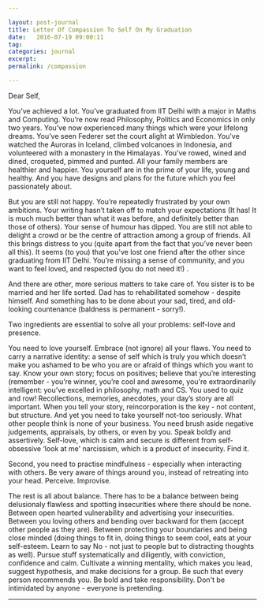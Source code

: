 ```yaml
---

layout: post-journal
title: Letter Of Compassion To Self On My Graduation
date:   2016-07-19 09:00:11
tag: 
categories: journal
excerpt: 
permalink: /compassion

---
```




Dear Self,


You’ve achieved a lot. You’ve graduated from IIT Delhi with a major in Maths and Computing. You’re now read Philosophy, Politics and Economics in only two years.  You’ve now experienced many things which were your lifelong dreams. You’ve seen Federer set the court alight at Wimbledon. You've watched the Auroras in Iceland, climbed volcanoes in Indonesia, and volunteered with a monastery in the Himalayas. You’ve rowed, wined and dined, croqueted, pimmed and punted.  All your family members are healthier and happier. You yourself are in the prime of your life, young and healthy. And you have designs and plans for the future which you feel passionately about. 

But you are still not happy. You’re repeatedly frustrated by your own ambitions. Your writing hasn’t taken off to match your expectations (It has! It is much much better than what it was before, and definitely better than those of others).  Your sense of humour has dipped. You are still not able to delight a crowd or be the centre of attraction among a group of friends. All this brings distress to you (quite apart from the fact that you’ve never been all this). It seems (to you) that you've lost one friend after the other since graduating from IIT Delhi. You’re missing a sense of community, and you want to feel loved, and respected (you do not need it!) .

And there are other, more serious matters to take care of. You sister is to be married and her life sorted. Dad has to rehabilitated somehow - despite himself. And something has to be done about your sad, tired, and old-looking countenance (baldness is permanent - sorry!).

Two ingredients are essential to solve all your problems: self-love and presence.

You need to love yourself. Embrace (not ignore) all your flaws. You need to carry a narrative identity: a sense of self which is truly you  which doesn’t make you ashamed to be who you are or  afraid of things which you want to say. Know your own story; focus on positives; believe that you’re interesting (remember -  you’re winner, you’re cool and awesome, you're extraordinarily intelligent: you’ve excelled in philosophy, math and CS. You used to quiz and row!  Recollections, memories, anecdotes, your day’s story are all important.  When you tell your story, reincorporation is the key - not content, but structure. And yet you need to take yourself not-too seriously. What other people think is none of your business. You need brush aside negative judgements, appraisals, by others, or even by you. Speak boldly and assertively. Self-love, which is calm and secure is different from self-obsessive ‘look at me' narcissism, which is a product of insecurity. Find it.  

Second, you need to practise mindfulness - especially when interacting with others. Be very aware of things around you, instead of retreating into your head. Perceive. Improvise.

The rest is all about balance. There has to be a balance between being delusionaly flawless and spotting insecurities where there should be none. Between open hearted vulnerability and advertising your insecurities. Between you loving others and bending over backward for them (accept other people as they are). Between protecting your boundaries and being close minded (doing things to fit in, doing things to seem cool, eats at your self-esteem.  Learn to say No -  not just to people but to distracting thoughts as well).  Pursue stuff systematically and diligently, with conviction, confidence and calm. Cultivate a winning mentality, which makes you lead, suggest hypothesis, and make decisions for a group.  Be such that every person recommends you. Be bold and take responsibility.  Don't be intimidated by anyone - everyone is pretending.






***


